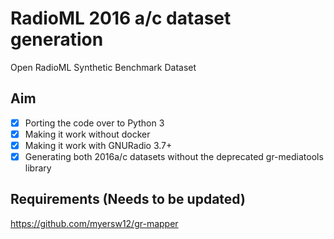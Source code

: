 # RadioML 2016 a/c dataset generation 
Open RadioML Synthetic Benchmark Dataset

## Aim 

- [x] Porting the code over to Python 3 
- [x] Making it work without docker
- [x] Making it work with GNURadio 3.7+
- [x] Generating both 2016a/c datasets without the deprecated gr-mediatools library

## Requirements (Needs to be updated)
https://github.com/myersw12/gr-mapper 
